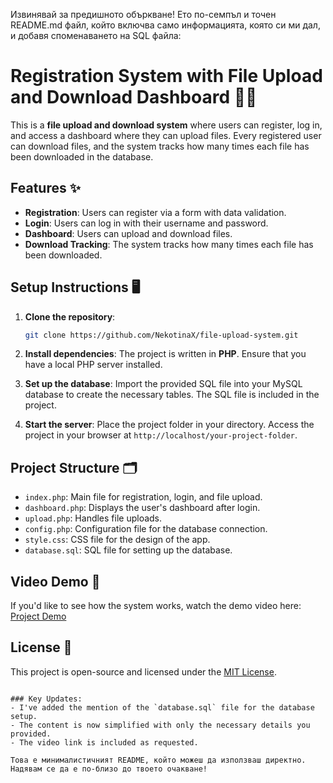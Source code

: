 Извинявай за предишното объркване! Ето по-семпъл и точен README.md файл, който включва само информацията, която си ми дал, и добавя споменаването на SQL файла:


# Registration System with File Upload and Download Dashboard 📂🚀

This is a **file upload and download system** where users can register, log in, and access a dashboard where they can upload files. Every registered user can download files, and the system tracks how many times each file has been downloaded in the database.

## Features ✨

- **Registration**: Users can register via a form with data validation.
- **Login**: Users can log in with their username and password.
- **Dashboard**: Users can upload and download files.
- **Download Tracking**: The system tracks how many times each file has been downloaded.

## Setup Instructions 🖥️

1. **Clone the repository**:
   ```bash
   git clone https://github.com/NekotinaX/file-upload-system.git
   ```

2. **Install dependencies**:
   The project is written in **PHP**. Ensure that you have a local PHP server installed.

3. **Set up the database**:
   Import the provided SQL file into your MySQL database to create the necessary tables. The SQL file is included in the project.

4. **Start the server**:
   Place the project folder in your directory. Access the project in your browser at `http://localhost/your-project-folder`.

## Project Structure 🗂️

- `index.php`: Main file for registration, login, and file upload.
- `dashboard.php`: Displays the user's dashboard after login.
- `upload.php`: Handles file uploads.
- `config.php`: Configuration file for the database connection.
- `style.css`: CSS file for the design of the app.
- `database.sql`: SQL file for setting up the database.

## Video Demo 🎥

If you'd like to see how the system works, watch the demo video here: [Project Demo](https://youtu.be/4U03A45RPcQ?si=VL_NAM9hRu1ANcNs)

## License 📝

This project is open-source and licensed under the [MIT License](LICENSE).
```

### Key Updates:
- I've added the mention of the `database.sql` file for the database setup.
- The content is now simplified with only the necessary details you provided.
- The video link is included as requested.

Това е минималистичният README, който можеш да използваш директно. Надявам се да е по-близо до твоето очакване!
